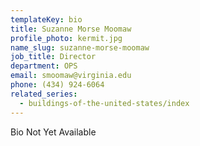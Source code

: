 ```yaml
---
templateKey: bio
title: Suzanne Morse Moomaw
profile_photo: kermit.jpg
name_slug: suzanne-morse-moomaw
job_title: Director
department: OPS
email: smoomaw​@​virginia.edu
phone: (434) 924-6064
related_series:
  - buildings-of-the-united-states/index
---
```

Bio Not Yet Available